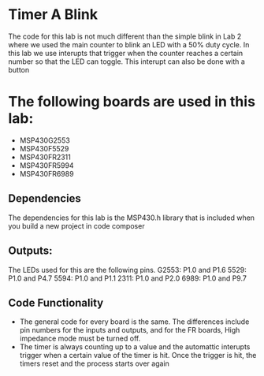 # Timer A Blink
The code for this lab is not much different than the simple blink in Lab 2 where we used the main counter to blink an LED with a 50% duty cycle. In this lab we use interupts that trigger when the counter reaches a certain number so that the LED can toggle. This interupt can also be done with a button

# The following boards are used in this lab:
* MSP430G2553
* MSP430F5529
* MSP430FR2311
* MSP430FR5994
* MSP430FR6989

## Dependencies
The dependencies for this lab is the MSP430.h library that is included when you build a new project in code composer

## Outputs:
The LEDs used for this are the following pins. 
G2553: P1.0 and P1.6
5529: P1.0 and P4.7
5594: P1.0 and P1.1
2311: P1.0 and P2.0
6989: P1.0 and P9.7

## Code Functionality
* The general code for every board is the same. The differences include pin numbers for the inputs and outputs, and for the FR boards, High impedance mode must be turned off.
* The timer is always counting up to a value and the automattic interupts trigger when a certain value of the timer is hit. Once the trigger is hit, the timers reset and the process starts over again
